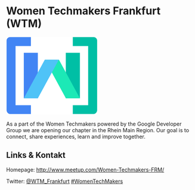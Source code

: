 # Women Techmakers Frankfurt (WTM)
![Women Techmakers Frankfurt](./wtm.logo.jpg)


As a part of the Women Techmakers powered by the Google Developer Group we are opening our chapter in the Rhein Main Region.
Our goal is to connect, share experiences, learn and improve together.


## Links &amp; Kontakt

Homepage: <http://www.meetup.com/Women-Techmakers-FRM/>


Twitter: [@WTM_Frankfurt](https://twitter.com/@WTM_Frankfurt) [#WomenTechMakers](https://twitter.com/search?q=%23WomenTechMakers)









